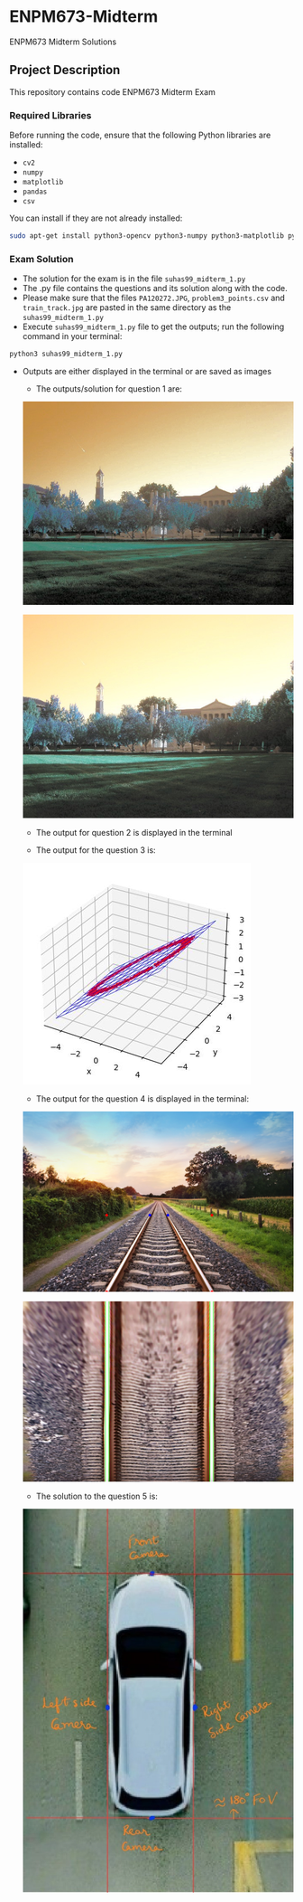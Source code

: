 # ENPM673-Midterm
ENPM673 Midterm Solutions

## Project Description
This repository contains code ENPM673 Midterm Exam

### Required Libraries
Before running the code, ensure that the following Python libraries are installed:

- `cv2`
- `numpy`
- `matplotlib`
- `pandas`
- `csv`

You can install if they are not already installed:

```bash
sudo apt-get install python3-opencv python3-numpy python3-matplotlib python3-pandas
```

### Exam Solution

- The solution for the exam is in the file `suhas99_midterm_1.py`
- The .py file contains the questions and its solution along with the code.
- Please make sure that the files `PA120272.JPG`, `problem3_points.csv` and `train_track.jpg` are pasted in the same directory as the `suhas99_midterm_1.py`
- Execute `suhas99_midterm_1.py` file to get the outputs; run the following command in your terminal:
```bash
python3 suhas99_midterm_1.py
```
- Outputs are either displayed in the terminal or are saved as images

  - The outputs/solution for question 1 are:
  
  ![alt text](https://github.com/suhasnagaraj99/ENPM673-Midterm/blob/main/Results/midterm_q1_eq.jpg?raw=false)
  
  ![alt text](https://github.com/suhasnagaraj99/ENPM673-Midterm/blob/main/Results/midterm_q1_gamma.jpg?raw=false)

  - The output for question 2 is displayed in the terminal
 
  - The output for the question 3 is:
  
  ![alt text](https://github.com/suhasnagaraj99/ENPM673-Midterm/blob/main/Results/midterm_q3_plane.jpg?raw=false)

  - The output for the question 4 is displayed in the terminal:
  
  ![alt text](https://github.com/suhasnagaraj99/ENPM673-Midterm/blob/main/Results/midterm_q4_points.jpg?raw=false)
  
  ![alt text](https://github.com/suhasnagaraj99/ENPM673-Midterm/blob/main/Results/midterm_q4_lines.jpg?raw=false)

  - The solution to the question 5 is:
  
  ![alt text](https://github.com/suhasnagaraj99/ENPM673-Midterm/blob/main/car_camera.jpg?raw=false)  
